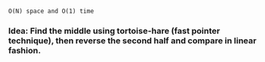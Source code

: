 `O(N) space and O(1) time`
​
### Idea: Find the middle using tortoise-hare (fast pointer technique), then reverse the second half and compare in linear fashion.